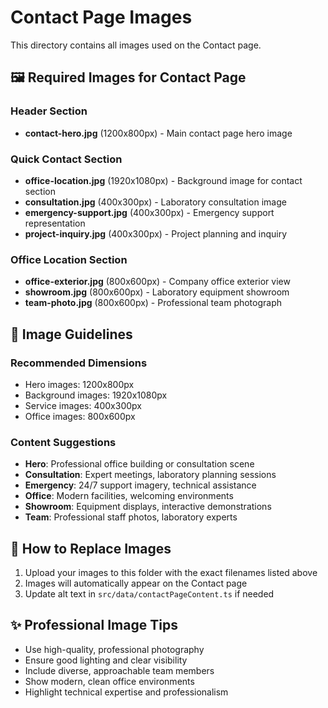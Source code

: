 
# Contact Page Images

This directory contains all images used on the Contact page.

## 🖼️ Required Images for Contact Page

### Header Section
- **contact-hero.jpg** (1200x800px) - Main contact page hero image

### Quick Contact Section
- **office-location.jpg** (1920x1080px) - Background image for contact section
- **consultation.jpg** (400x300px) - Laboratory consultation image
- **emergency-support.jpg** (400x300px) - Emergency support representation
- **project-inquiry.jpg** (400x300px) - Project planning and inquiry

### Office Location Section
- **office-exterior.jpg** (800x600px) - Company office exterior view
- **showroom.jpg** (800x600px) - Laboratory equipment showroom
- **team-photo.jpg** (800x600px) - Professional team photograph

## 📐 Image Guidelines

### Recommended Dimensions
- Hero images: 1200x800px
- Background images: 1920x1080px
- Service images: 400x300px
- Office images: 800x600px

### Content Suggestions
- **Hero**: Professional office building or consultation scene
- **Consultation**: Expert meetings, laboratory planning sessions
- **Emergency**: 24/7 support imagery, technical assistance
- **Office**: Modern facilities, welcoming environments
- **Showroom**: Equipment displays, interactive demonstrations
- **Team**: Professional staff photos, laboratory experts

## 🔄 How to Replace Images

1. Upload your images to this folder with the exact filenames listed above
2. Images will automatically appear on the Contact page
3. Update alt text in `src/data/contactPageContent.ts` if needed

## ✨ Professional Image Tips

- Use high-quality, professional photography
- Ensure good lighting and clear visibility
- Include diverse, approachable team members
- Show modern, clean office environments
- Highlight technical expertise and professionalism
